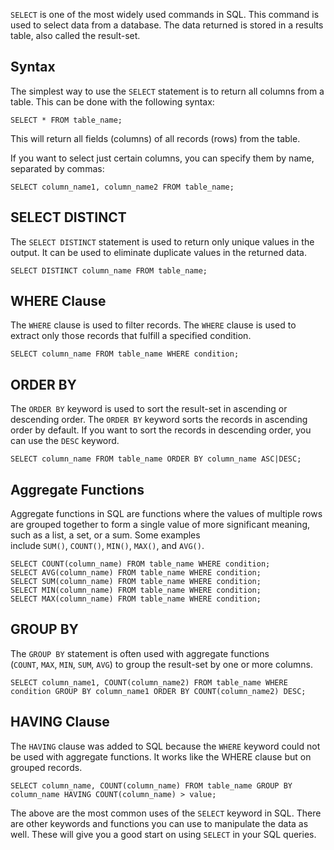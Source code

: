 

`SELECT` is one of the most widely used commands in SQL. This command is used to select data from a database. The data returned is stored in a results table, also called the result-set.

## Syntax

The simplest way to use the `SELECT` statement is to return all columns from a table. This can be done with the following syntax:

```
SELECT * FROM table_name;
```

This will return all fields (columns) of all records (rows) from the table.

If you want to select just certain columns, you can specify them by name, separated by commas:

```
SELECT column_name1, column_name2 FROM table_name;
```

## SELECT DISTINCT

The `SELECT DISTINCT` statement is used to return only unique values in the output. It can be used to eliminate duplicate values in the returned data.

```
SELECT DISTINCT column_name FROM table_name;
```

## WHERE Clause

The `WHERE` clause is used to filter records. The `WHERE` clause is used to extract only those records that fulfill a specified condition.

```
SELECT column_name FROM table_name WHERE condition;
```

## ORDER BY

The `ORDER BY` keyword is used to sort the result-set in ascending or descending order. The `ORDER BY` keyword sorts the records in ascending order by default. If you want to sort the records in descending order, you can use the `DESC` keyword.

```
SELECT column_name FROM table_name ORDER BY column_name ASC|DESC;
```

## Aggregate Functions

Aggregate functions in SQL are functions where the values of multiple rows are grouped together to form a single value of more significant meaning, such as a list, a set, or a sum. Some examples include `SUM()`, `COUNT()`, `MIN()`, `MAX()`, and `AVG()`.

```
SELECT COUNT(column_name) FROM table_name WHERE condition;
SELECT AVG(column_name) FROM table_name WHERE condition;
SELECT SUM(column_name) FROM table_name WHERE condition;
SELECT MIN(column_name) FROM table_name WHERE condition;
SELECT MAX(column_name) FROM table_name WHERE condition;
```

## GROUP BY

The `GROUP BY` statement is often used with aggregate functions (`COUNT`, `MAX`, `MIN`, `SUM`, `AVG`) to group the result-set by one or more columns.

```
SELECT column_name1, COUNT(column_name2) FROM table_name WHERE condition GROUP BY column_name1 ORDER BY COUNT(column_name2) DESC;
```

## HAVING Clause

The `HAVING` clause was added to SQL because the `WHERE` keyword could not be used with aggregate functions. It works like the WHERE clause but on grouped records.

```
SELECT column_name, COUNT(column_name) FROM table_name GROUP BY column_name HAVING COUNT(column_name) > value;
```

The above are the most common uses of the `SELECT` keyword in SQL. There are other keywords and functions you can use to manipulate the data as well. These will give you a good start on using `SELECT` in your SQL queries.